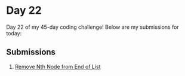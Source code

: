 # Day 22

Day 22 of my 45-day coding challenge! Below are my submissions for today:


## Submissions

1. [Remove Nth Node from End of List](https://leetcode.com/submissions/detail/1446045386/)